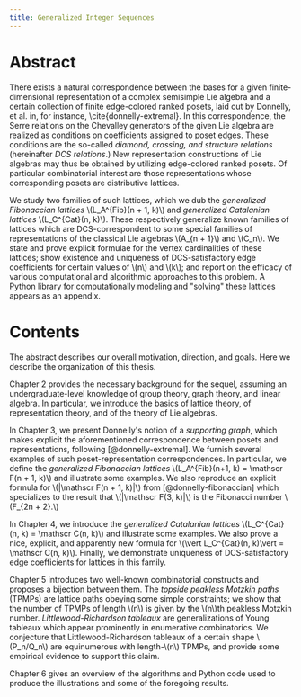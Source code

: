 ```yaml
---
title: Generalized Integer Sequences 
---
```


# Abstract
There exists a natural correspondence between the bases for a given finite-dimensional representation of a complex semisimple Lie algebra and a certain collection of finite edge-colored ranked posets, laid out by Donnelly, et al. in, for instance, \\cite{donnelly-extremal}. In this correspondence, the Serre relations on the Chevalley generators of the given Lie algebra are realized as conditions on coefficients assigned to poset edges. These conditions are the so-called *diamond, crossing, and structure relations* (hereinafter *DCS relations*.) New representation constructions of Lie algebras may thus be obtained by utilizing edge-colored ranked posets. Of particular combinatorial interest are those representations whose corresponding posets are distributive lattices.

We study two families of such lattices, which we dub the *generalized Fibonaccian lattices* \\(L\_A^{Fib}(n + 1, k)\\) and *generalized Catalanian lattices* \\(L\_C^{Cat}(n, k)\\). These respectively generalize known families of lattices which are DCS-correspondent to some special families of representations of the classical Lie algebras \\(A\_{n + 1}\\) and \\(C\_n\\). We state and prove explicit formulae for the vertex cardinalities of these lattices; show existence and uniqueness of DCS-satisfactory edge coefficients for certain values of \\(n\\) and \\(k\\); and report on the efficacy of various computational and algorithmic approaches to this problem. A Python library for computationally modeling and "solving" these lattices appears as an appendix.

# Contents
The abstract describes our overall motivation, direction, and goals.
Here we describe the organization of this thesis.

Chapter 2 provides the necessary background for the sequel, assuming an undergraduate-level knowledge of group theory, graph theory, and linear algebra. In particular, we introduce the basics of lattice theory, of representation theory, and of the theory of Lie algebras.

In Chapter 3, we present Donnelly's notion of a *supporting graph*, which makes explicit the aforementioned correspondence between posets and representations, following [@donnelly-extremal]. We furnish several examples of such poset-representation correspondences. In particular, we define the *generalized Fibonaccian lattices* \\(L_A^{Fib}(n+1, k) = \mathscr F(n + 1, k)\\) and illustrate some examples.  We also reproduce an explicit formula for \\(|\mathscr F(n + 1, k)|\\) from [@donnelly-fibonaccian] which specializes to the result that \\(|\mathscr F(3, k)|\\) is the Fibonacci number \\(F_{2n + 2}.\\)

In Chapter 4, we introduce the *generalized Catalanian lattices* \\(L_C^{Cat}(n, k) = \mathscr C(n, k)\\) and illustrate some examples. We also prove a nice, explicit, and apparently new formula for \\(\vert L_C^{Cat}(n, k)\vert = \mathscr C(n, k)\\). Finally, we demonstrate uniqueness of DCS-satisfactory edge coefficients for lattices in this family.

Chapter 5 introduces two well-known combinatorial constructs and
proposes a bijection between them. The *topside peakless Motzkin paths* (TPMPs) are lattice paths obeying some simple constraints; we show that the number of TPMPs of length \\(n\\) is given by the \\(n\\)th peakless Motzkin number. *Littlewood-Richardson tableaux* are generalizations of Young tableaux which appear prominently in enumerative combinatorics. We conjecture that Littlewood-Richardson tableaux of a certain shape \\(P_n/Q_n\\) are equinumerous with length-\\(n\\) TPMPs, and provide some empirical evidence to support this claim.

Chapter 6 gives an overview of the algorithms and Python code used to produce the illustrations and some of the foregoing results.
